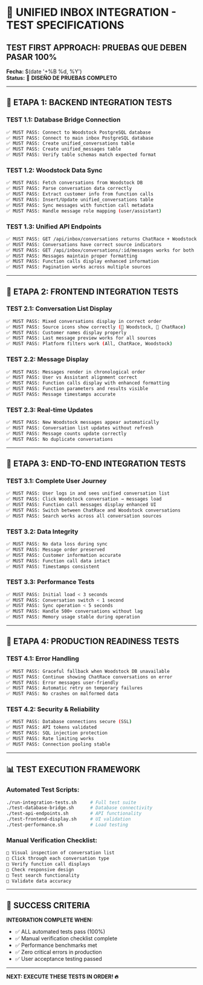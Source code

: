 # 🧪 UNIFIED INBOX INTEGRATION - TEST SPECIFICATIONS
## **TEST FIRST APPROACH: PRUEBAS QUE DEBEN PASAR 100%**

**Fecha:** $(date '+%B %d, %Y')  
**Status:** 🔬 **DISEÑO DE PRUEBAS COMPLETO**

---

## 🎯 **ETAPA 1: BACKEND INTEGRATION TESTS**

### **TEST 1.1: Database Bridge Connection**
```bash
✅ MUST PASS: Connect to Woodstock PostgreSQL database
✅ MUST PASS: Connect to main inbox PostgreSQL database
✅ MUST PASS: Create unified_conversations table
✅ MUST PASS: Create unified_messages table
✅ MUST PASS: Verify table schemas match expected format
```

### **TEST 1.2: Woodstock Data Sync**
```bash
✅ MUST PASS: Fetch conversations from Woodstock DB
✅ MUST PASS: Parse conversation data correctly
✅ MUST PASS: Extract customer info from function calls
✅ MUST PASS: Insert/Update unified_conversations table
✅ MUST PASS: Sync messages with function call metadata
✅ MUST PASS: Handle message role mapping (user/assistant)
```

### **TEST 1.3: Unified API Endpoints**
```bash
✅ MUST PASS: GET /api/inbox/conversations returns ChatRace + Woodstock
✅ MUST PASS: Conversations have correct source indicators
✅ MUST PASS: GET /api/inbox/conversations/:id/messages works for both sources
✅ MUST PASS: Messages maintain proper formatting
✅ MUST PASS: Function calls display enhanced information
✅ MUST PASS: Pagination works across multiple sources
```

---

## 🎯 **ETAPA 2: FRONTEND INTEGRATION TESTS**

### **TEST 2.1: Conversation List Display**
```bash
✅ MUST PASS: Mixed conversations display in correct order
✅ MUST PASS: Source icons show correctly (🌲 Woodstock, 💬 ChatRace)
✅ MUST PASS: Customer names display properly
✅ MUST PASS: Last message preview works for all sources
✅ MUST PASS: Platform filters work (All, ChatRace, Woodstock)
```

### **TEST 2.2: Message Display**
```bash
✅ MUST PASS: Messages render in chronological order
✅ MUST PASS: User vs Assistant alignment correct
✅ MUST PASS: Function calls display with enhanced formatting
✅ MUST PASS: Function parameters and results visible
✅ MUST PASS: Message timestamps accurate
```

### **TEST 2.3: Real-time Updates**
```bash
✅ MUST PASS: New Woodstock messages appear automatically
✅ MUST PASS: Conversation list updates without refresh
✅ MUST PASS: Message counts update correctly
✅ MUST PASS: No duplicate conversations
```

---

## 🎯 **ETAPA 3: END-TO-END INTEGRATION TESTS**

### **TEST 3.1: Complete User Journey**
```bash
✅ MUST PASS: User logs in and sees unified conversation list
✅ MUST PASS: Click Woodstock conversation → messages load
✅ MUST PASS: Function call messages display enhanced UI
✅ MUST PASS: Switch between ChatRace and Woodstock conversations
✅ MUST PASS: Search works across all conversation sources
```

### **TEST 3.2: Data Integrity**
```bash
✅ MUST PASS: No data loss during sync
✅ MUST PASS: Message order preserved
✅ MUST PASS: Customer information accurate
✅ MUST PASS: Function call data intact
✅ MUST PASS: Timestamps consistent
```

### **TEST 3.3: Performance Tests**
```bash
✅ MUST PASS: Initial load < 3 seconds
✅ MUST PASS: Conversation switch < 1 second
✅ MUST PASS: Sync operation < 5 seconds
✅ MUST PASS: Handle 500+ conversations without lag
✅ MUST PASS: Memory usage stable during operation
```

---

## 🎯 **ETAPA 4: PRODUCTION READINESS TESTS**

### **TEST 4.1: Error Handling**
```bash
✅ MUST PASS: Graceful fallback when Woodstock DB unavailable
✅ MUST PASS: Continue showing ChatRace conversations on error
✅ MUST PASS: Error messages user-friendly
✅ MUST PASS: Automatic retry on temporary failures
✅ MUST PASS: No crashes on malformed data
```

### **TEST 4.2: Security & Reliability**
```bash
✅ MUST PASS: Database connections secure (SSL)
✅ MUST PASS: API tokens validated
✅ MUST PASS: SQL injection protection
✅ MUST PASS: Rate limiting works
✅ MUST PASS: Connection pooling stable
```

---

## 📊 **TEST EXECUTION FRAMEWORK**

### **Automated Test Scripts:**
```bash
./run-integration-tests.sh     # Full test suite
./test-database-bridge.sh      # Database connectivity
./test-api-endpoints.sh        # API functionality
./test-frontend-display.sh     # UI validation
./test-performance.sh          # Load testing
```

### **Manual Verification Checklist:**
```bash
□ Visual inspection of conversation list
□ Click through each conversation type
□ Verify function call displays
□ Check responsive design
□ Test search functionality
□ Validate data accuracy
```

---

## 🚀 **SUCCESS CRITERIA**

**INTEGRATION COMPLETE WHEN:**
- ✅ ALL automated tests pass (100%)
- ✅ Manual verification checklist complete
- ✅ Performance benchmarks met
- ✅ Zero critical errors in production
- ✅ User acceptance testing passed

---

**NEXT: EXECUTE THESE TESTS IN ORDER! 🔥**

